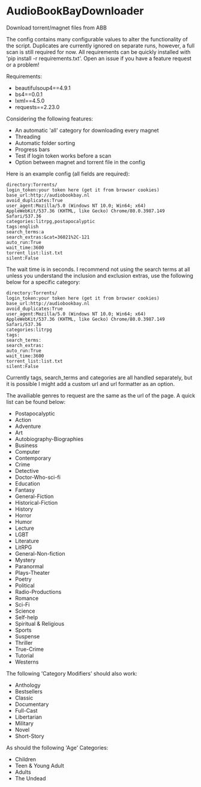 # AudioBookBayDownloader
Download torrent/magnet files from ABB

The config contains many configurable values to alter the functionality of the script.
Duplicates are currently ignored on separate runs, however, a full scan is still required for now.
All requirements can be quickly installed with 'pip install -r requirements.txt'.
Open an issue if you have a feature request or a problem!

Requirements:

* beautifulsoup4==4.9.1
* bs4==0.0.1
* lxml==4.5.0
* requests==2.23.0

Considering the following features:
* An automatic 'all' category for downloading every magnet
* Threading
* Automatic folder sorting
* Progress bars
* Test if login token works before a scan
* Option between magnet and torrent file in the config

Here is an example config (all fields are required):

```
directory:Torrents/
login_token:your token here (get it from browser cookies)
base_url:http://audiobookbay.nl
avoid_duplicates:True
user_agent:Mozilla/5.0 (Windows NT 10.0; Win64; x64) AppleWebKit/537.36 (KHTML, like Gecko) Chrome/80.0.3987.149 Safari/537.36
categories:litrpg,postapocalyptic
tags:english
search_terms:a
search_extras:&cat=36021%2C-121
auto_run:True
wait_time:3600
torrent_list:list.txt
silent:False
```

The wait time is in seconds.
I recommend not using the search terms at all unless you understand the inclusion and exclusion extras, use the following below for a specific category:

```
directory:Torrents/
login_token:your token here (get it from browser cookies)
base_url:http://audiobookbay.nl
avoid_duplicates:True
user_agent:Mozilla/5.0 (Windows NT 10.0; Win64; x64) AppleWebKit/537.36 (KHTML, like Gecko) Chrome/80.0.3987.149 Safari/537.36
categories:litrpg
tags:
search_terms:
search_extras:
auto_run:True
wait_time:3600
torrent_list:list.txt
silent:False
```

Currently tags, search_terms and categories are all handled separately, but it is possible I might add a custom url and url formatter as an option.

The availiable genres to request are the same as the url of the page. A quick list can be found below:

* Postapocalyptic
* Action
* Adventure
* Art
* Autobiography-Biographies
* Business
* Computer
* Contemporary
* Crime
* Detective
* Doctor-Who-sci-fi
* Education
* Fantasy
* General-Fiction
* Historical-Fiction
* History
* Horror
* Humor
* Lecture
* LGBT
* Literature
* LitRPG
* General-Non-fiction
* Mystery
* Paranormal
* Plays-Theater
* Poetry
* Political
* Radio-Productions
* Romance
* Sci-Fi
* Science
* Self-help
* Spiritual & Religious
* Sports
* Suspense
* Thriller
* True-Crime
* Tutorial
* Westerns

The following 'Category Modifiers' should also work:


* Anthology
* Bestsellers
* Classic
* Documentary
* Full-Cast
* Libertarian
* Military
* Novel
* Short-Story

As should the following 'Age' Categories:

* Children
* Teen & Young Adult
* Adults
* The Undead
